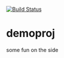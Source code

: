 [![Build Status](https://dev.azure.com/HOL-LWD/NBCU-PUL/_apis/build/status/modularity.demoproj?branchName=master)](https://dev.azure.com/HOL-LWD/NBCU-PUL/_build/latest?definitionId=11&branchName=master)

# demoproj

some fun on the side